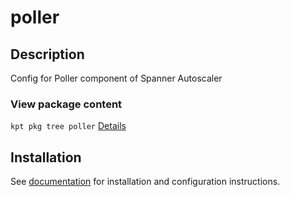 # poller

## Description

Config for Poller component of Spanner Autoscaler

### View package content

`kpt pkg tree poller`
[Details](https://kpt.dev/reference/cli/pkg/tree/)

## Installation

See [documentation][docs] for installation and configuration instructions.

[docs]: ../../../terraform/gke/README.md
